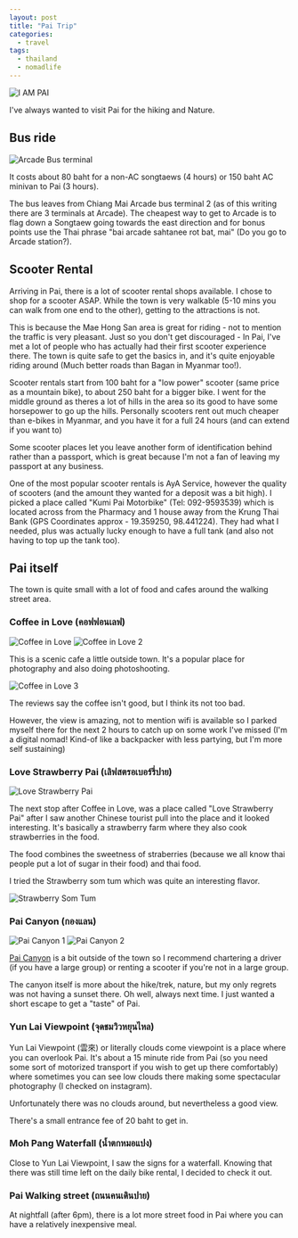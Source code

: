 ```yaml
---
layout: post
title: "Pai Trip"
categories:
  - travel
tags:
  - thailand
  - nomadlife
---
```


![I AM PAI](https://images.itinerantfoodie.com/uploads/pai-trip-report/IMG_20170418_101853.jpg)

I've always wanted to visit Pai for the hiking and Nature.

## Bus ride

![Arcade Bus terminal](https://images.itinerantfoodie.com/uploads/pai-trip-report/IMG_5463.png)

It costs about 80 baht for a non-AC songtaews (4 hours) or 150 baht AC minivan to Pai (3 hours).

The bus leaves from Chiang Mai Arcade bus terminal 2 (as of this writing there are 3 terminals at Arcade). The cheapest way to get to Arcade is to flag down a Songtaew going towards the east direction and for bonus points use the Thai phrase "bai arcade sahtanee rot bat, mai" (Do you go to Arcade station?).

## Scooter Rental

Arriving in Pai, there is a lot of scooter rental shops available. I chose to shop for a scooter ASAP. While the town is very walkable (5-10 mins you can walk from one end to the other), getting to the attractions is not.

This is because the Mae Hong San area is great for riding - not to mention the traffic is very pleasant. Just so you don't get discouraged - In Pai, I've met a lot of people who has actually had their first scooter experience there. The town is quite safe to get the basics in, and it's quite enjoyable riding around (Much better roads than Bagan in Myanmar too!).

Scooter rentals start from 100 baht for a "low power" scooter (same price as a mountain bike), to about 250 baht for a bigger bike. I went for the middle ground as theres a lot of hills in the area so its good to have some horsepower to go up the hills. Personally scooters rent out much cheaper than e-bikes in Myanmar, and you have it for a full 24 hours (and can extend if you want to)

Some scooter places let you leave another form of identification behind rather than a passport, which is great because I'm not a fan of leaving my passport at any business.

One of the most popular scooter rentals is AyA Service, however the quality of scooters (and the amount they wanted for a deposit was a bit high). I picked a place called "Kumi Pai Motorbike" (Tel: 092-9593539) which is located across from the Pharmacy and 1 house away from the Krung Thai Bank (GPS Coordinates approx - 19.359250, 98.441224). They had what I needed, plus was actually lucky enough to have a full tank (and also not having to top up the tank too).

## Pai itself

The town is quite small with a lot of food and cafes around the walking street area.

### Coffee in Love (คอฟฟอนเลฟ)

![Coffee in Love](https://images.itinerantfoodie.com/uploads/pai-trip-report/IMG_5497.png)
![Coffee in Love 2](https://images.itinerantfoodie.com/uploads/pai-trip-report/IMG_5496.png)

This is a scenic cafe a little outside town. It's a popular place for photography and also doing photoshooting.

![Coffee in Love 3](https://images.itinerantfoodie.com/uploads/pai-trip-report/IMG_5494.png)

The reviews say the coffee isn't good, but I think its not too bad.

However, the view is amazing, not to mention wifi is available so I parked myself there for the next 2 hours to catch up on some work I've missed (I'm a digital nomad! Kind-of like a backpacker with less partying, but I'm more self sustaining)

### Love Strawberry Pai (เลิฟสตรอเบอร์รี่ปาย)

![Love Strawberry Pai](https://images.itinerantfoodie.com/uploads/pai-trip-report/IMG_5500.png)

The next stop after Coffee in Love, was a place called "Love Strawberry Pai" after I saw another Chinese tourist pull into the place and it looked interesting. It's basically a strawberry farm where they also cook strawberries in the food.

The food combines the sweetness of straberries (because we all know thai people put a lot of sugar in their food) and thai food.

I tried the Strawberry som tum which was quite an interesting flavor.

![Strawberry Som Tum](https://images.itinerantfoodie.com/uploads/pai-trip-report/IMG_5502.png)

### Pai Canyon (กองแลน)

![Pai Canyon 1](https://images.itinerantfoodie.com/uploads/pai-trip-report/IMG_5503.png)
![Pai Canyon 2](https://images.itinerantfoodie.com/uploads/pai-trip-report/IMG_5504.png)

[Pai Canyon](https://foursquare.com/v/%E0%B8%81%E0%B8%AD%E0%B8%87%E0%B9%81%E0%B8%A5%E0%B8%99-pai-canyon/4bf763a74a67c92850ae23cf) is a bit outside of the town so I recommend chartering a driver (if you have a large group) or renting a scooter if you're not in a large group.

The canyon itself is more about the hike/trek, nature, but my only regrets was not having a sunset there. Oh well, always next time. I just wanted a short escape to get a "taste" of Pai.

### Yun Lai Viewpoint (จุดชมวิวหยุนไหล)

Yun Lai Viewpoint (雲來) or literally clouds come viewpoint is a place where you can overlook Pai. It's about a 15 minute ride from Pai (so you need some sort of motorized transport if you wish to get up there comfortably) where sometimes you can see low clouds there making some spectacular photography (I checked on instagram).

Unfortunately there was no clouds around, but nevertheless a good view.

There's a small entrance fee of 20 baht to get in.

### Moh Pang Waterfall (น้ำตกหมอแปง)

Close to Yun Lai Viewpoint, I saw the signs for a waterfall. Knowing that there was still time left on the daily bike rental, I decided to check it out.

### Pai Walking street (ถนนคนเดินปาย)

At nightfall (after 6pm), there is a lot more street food in Pai where you can have a relatively inexpensive meal.

